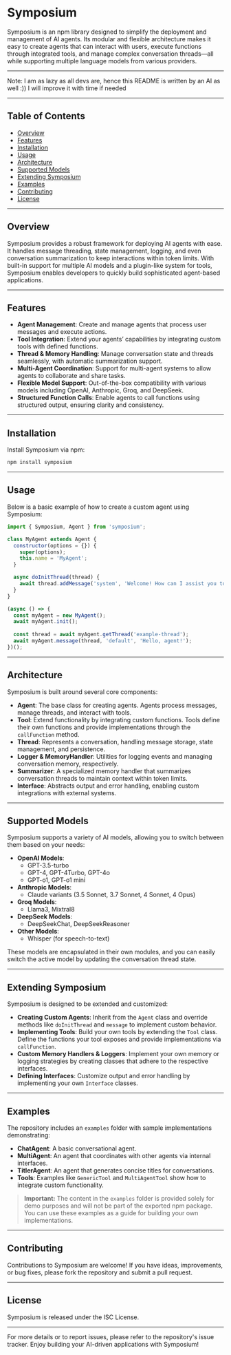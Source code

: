 # Symposium

Symposium is an npm library designed to simplify the deployment and management of AI agents. Its modular and flexible architecture makes it easy to create agents that can interact with users, execute functions through integrated tools, and manage complex conversation threads—all while supporting multiple language models from various providers.

---

Note: I am as lazy as all devs are, hence this README is written by an AI as well :)) I will improve it with time if needed 

---

## Table of Contents

- [Overview](#overview)
- [Features](#features)
- [Installation](#installation)
- [Usage](#usage)
- [Architecture](#architecture)
- [Supported Models](#supported-models)
- [Extending Symposium](#extending-symposium)
- [Examples](#examples)
- [Contributing](#contributing)
- [License](#license)

---

## Overview

Symposium provides a robust framework for deploying AI agents with ease. It handles message threading, state management, logging, and even conversation summarization to keep interactions within token limits. With built-in support for multiple AI models and a plugin-like system for tools, Symposium enables developers to quickly build sophisticated agent-based applications.

---

## Features

- **Agent Management**: Create and manage agents that process user messages and execute actions.
- **Tool Integration**: Extend your agents’ capabilities by integrating custom tools with defined functions.
- **Thread & Memory Handling**: Manage conversation state and threads seamlessly, with automatic summarization support.
- **Multi-Agent Coordination**: Support for multi-agent systems to allow agents to collaborate and share tasks.
- **Flexible Model Support**: Out-of-the-box compatibility with various models including OpenAI, Anthropic, Groq, and DeepSeek.
- **Structured Function Calls**: Enable agents to call functions using structured output, ensuring clarity and consistency.

---

## Installation

Install Symposium via npm:

```bash
npm install symposium
```

---

## Usage

Below is a basic example of how to create a custom agent using Symposium:

```js
import { Symposium, Agent } from 'symposium';

class MyAgent extends Agent {
  constructor(options = {}) {
    super(options);
    this.name = 'MyAgent';
  }

  async doInitThread(thread) {
    await thread.addMessage('system', 'Welcome! How can I assist you today?');
  }
}

(async () => {
  const myAgent = new MyAgent();
  await myAgent.init();
  
  const thread = await myAgent.getThread('example-thread');
  await myAgent.message(thread, 'default', 'Hello, agent!');
})();
```

---

## Architecture

Symposium is built around several core components:

- **Agent**: The base class for creating agents. Agents process messages, manage threads, and interact with tools.
- **Tool**: Extend functionality by integrating custom functions. Tools define their own functions and provide implementations through the `callFunction` method.
- **Thread**: Represents a conversation, handling message storage, state management, and persistence.
- **Logger & MemoryHandler**: Utilities for logging events and managing conversation memory, respectively.
- **Summarizer**: A specialized memory handler that summarizes conversation threads to maintain context within token limits.
- **Interface**: Abstracts output and error handling, enabling custom integrations with external systems.

---

## Supported Models

Symposium supports a variety of AI models, allowing you to switch between them based on your needs:

- **OpenAI Models**:
    - GPT-3.5-turbo
    - GPT-4, GPT-4Turbo, GPT-4o
    - GPT-o1, GPT-o1 mini
- **Anthropic Models**:
    - Claude variants (3.5 Sonnet, 3.7 Sonnet, 4 Sonnet, 4 Opus)
- **Groq Models**:
    - Llama3, Mixtral8
- **DeepSeek Models**:
    - DeepSeekChat, DeepSeekReasoner
- **Other Models**:
    - Whisper (for speech-to-text)

These models are encapsulated in their own modules, and you can easily switch the active model by updating the conversation thread state.

---

## Extending Symposium

Symposium is designed to be extended and customized:

- **Creating Custom Agents**: Inherit from the `Agent` class and override methods like `doInitThread` and `message` to implement custom behavior.
- **Implementing Tools**: Build your own tools by extending the `Tool` class. Define the functions your tool exposes and provide implementations via `callFunction`.
- **Custom Memory Handlers & Loggers**: Implement your own memory or logging strategies by creating classes that adhere to the respective interfaces.
- **Defining Interfaces**: Customize output and error handling by implementing your own `Interface` classes.

---

## Examples

The repository includes an `examples` folder with sample implementations demonstrating:

- **ChatAgent**: A basic conversational agent.
- **MultiAgent**: An agent that coordinates with other agents via internal interfaces.
- **TitlerAgent**: An agent that generates concise titles for conversations.
- **Tools**: Examples like `GenericTool` and `MultiAgentTool` show how to integrate custom functionality.

> **Important:** The content in the `examples` folder is provided solely for demo purposes and will not be part of the exported npm package. You can use these examples as a guide for building your own implementations.

---

## Contributing

Contributions to Symposium are welcome! If you have ideas, improvements, or bug fixes, please fork the repository and submit a pull request.

---

## License

Symposium is released under the ISC License.

---

For more details or to report issues, please refer to the repository's issue tracker. Enjoy building your AI-driven applications with Symposium!
